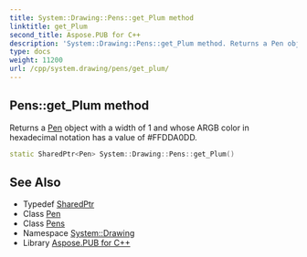 ```yaml
---
title: System::Drawing::Pens::get_Plum method
linktitle: get_Plum
second_title: Aspose.PUB for C++
description: 'System::Drawing::Pens::get_Plum method. Returns a Pen object with a width of 1 and whose ARGB color in hexadecimal notation has a value of #FFDDA0DD in C++.'
type: docs
weight: 11200
url: /cpp/system.drawing/pens/get_plum/
---
```

## Pens::get_Plum method


Returns a [Pen](../../pen/) object with a width of 1 and whose ARGB color in hexadecimal notation has a value of #FFDDA0DD.

```cpp
static SharedPtr<Pen> System::Drawing::Pens::get_Plum()
```

## See Also

* Typedef [SharedPtr](../../../system/sharedptr/)
* Class [Pen](../../pen/)
* Class [Pens](../)
* Namespace [System::Drawing](../../)
* Library [Aspose.PUB for C++](../../../)
